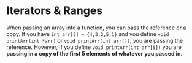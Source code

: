# Iterators & Ranges

When passing an array into a function, you can pass the reference or a copy. 
If you have ```int arr[5] = {4,3,2,5,1}``` and you define ```void printArr(int *arr)``` or ```void printArr(int arr[])```, you are passing the reference. However, if you define ```void printArr(int arr[5])``` you are **passing in a copy of the first 5 elements of whatever you passed in**.